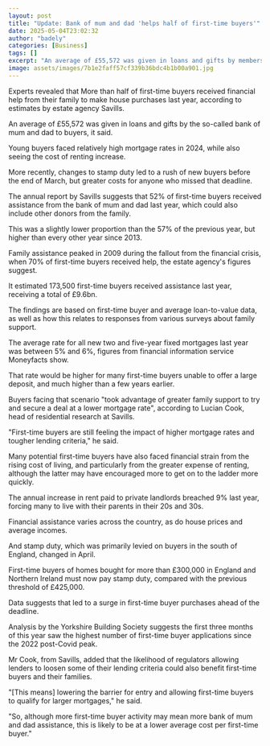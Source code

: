 ```yaml
---
layout: post
title: "Update: Bank of mum and dad 'helps half of first-time buyers'"
date: 2025-05-04T23:02:32
author: "badely"
categories: [Business]
tags: []
excerpt: "An average of £55,572 was given in loans and gifts by members of the family, estimates show."
image: assets/images/7b1e2faff57cf339b36bdc4b1b00a901.jpg
---
```


Experts revealed that More than half of first-time buyers received financial help from their family to make house purchases last year, according to estimates by estate agency Savills.

An average of £55,572 was given in loans and gifts by the so-called bank of mum and dad to buyers, it said.

Young buyers faced relatively high mortgage rates in 2024, while also seeing the cost of renting increase.

More recently, changes to stamp duty led to a rush of new buyers before the end of March, but greater costs for anyone who missed that deadline.

The annual report by Savills suggests that 52% of first-time buyers received assistance from the bank of mum and dad last year, which could also include other donors from the family.

This was a slightly lower proportion than the 57% of the previous year, but higher than every other year since 2013.

Family assistance peaked in 2009 during the fallout from the financial crisis, when 70% of first-time buyers received help, the estate agency's figures suggest.

It estimated 173,500 first-time buyers received assistance last year, receiving a total of £9.6bn.

The findings are based on first-time buyer and average loan-to-value data, as well as how this relates to responses from various surveys about family support.

The average rate for all new two and five-year fixed mortgages last year was between 5% and 6%, figures from financial information service Moneyfacts show.

That rate would be higher for many first-time buyers unable to offer a large deposit, and much higher than a few years earlier.

Buyers facing that scenario "took advantage of greater family support to try and secure a deal at a lower mortgage rate", according to Lucian Cook, head of residential research at Savills.

"First-time buyers are still feeling the impact of higher mortgage rates and tougher lending criteria," he said.

Many potential first-time buyers have also faced financial strain from the rising cost of living, and particularly from the greater expense of renting, although the latter may have encouraged more to get on to the ladder more quickly.

The annual increase in rent paid to private landlords breached 9% last year, forcing many to live with their parents in their 20s and 30s. 

Financial assistance varies across the country, as do house prices and average incomes.

And stamp duty, which was primarily levied on buyers in the south of England, changed in April.

First-time buyers of homes bought for more than £300,000 in England and Northern Ireland must now pay stamp duty, compared with the previous threshold of £425,000.

Data suggests that led to a surge in first-time buyer purchases ahead of the deadline.

Analysis by the Yorkshire Building Society suggests the first three months of this year saw the highest number of first-time buyer applications since the 2022 post-Covid peak.

Mr Cook, from Savills, added that the likelihood of regulators allowing lenders to loosen some of their lending criteria could also benefit first-time buyers and their families.

"[This means] lowering the barrier for entry and allowing first-time buyers to qualify for larger mortgages," he said. 

"So, although more first-time buyer activity may mean more bank of mum and dad assistance, this is likely to be at a lower average cost per first-time buyer."

